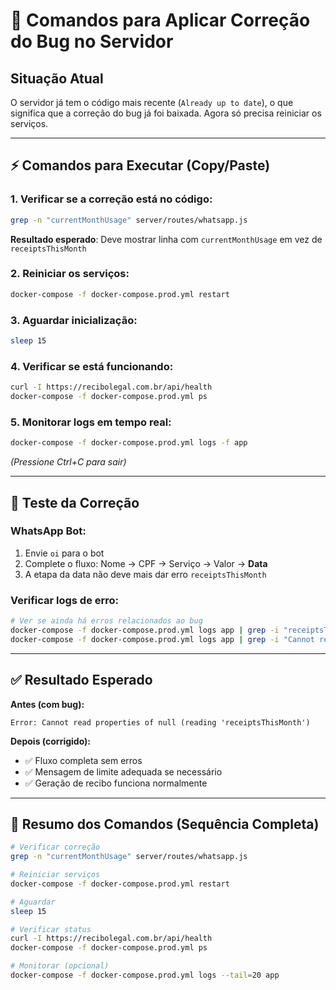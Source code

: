# 🚀 Comandos para Aplicar Correção do Bug no Servidor

## Situação Atual
O servidor já tem o código mais recente (`Already up to date`), o que significa que a correção do bug já foi baixada. Agora só precisa reiniciar os serviços.

---

## ⚡ Comandos para Executar (Copy/Paste)

### **1. Verificar se a correção está no código:**
```bash
grep -n "currentMonthUsage" server/routes/whatsapp.js
```
**Resultado esperado**: Deve mostrar linha com `currentMonthUsage` em vez de `receiptsThisMonth`

### **2. Reiniciar os serviços:**
```bash
docker-compose -f docker-compose.prod.yml restart
```

### **3. Aguardar inicialização:**
```bash
sleep 15
```

### **4. Verificar se está funcionando:**
```bash
curl -I https://recibolegal.com.br/api/health
docker-compose -f docker-compose.prod.yml ps
```

### **5. Monitorar logs em tempo real:**
```bash
docker-compose -f docker-compose.prod.yml logs -f app
```
*(Pressione Ctrl+C para sair)*

---

## 🧪 Teste da Correção

### **WhatsApp Bot:**
1. Envie `oi` para o bot
2. Complete o fluxo: Nome → CPF → Serviço → Valor → **Data**
3. A etapa da data não deve mais dar erro `receiptsThisMonth`

### **Verificar logs de erro:**
```bash
# Ver se ainda há erros relacionados ao bug
docker-compose -f docker-compose.prod.yml logs app | grep -i "receiptsThisMonth"
docker-compose -f docker-compose.prod.yml logs app | grep -i "Cannot read properties"
```

---

## ✅ Resultado Esperado

**Antes (com bug):**
```
Error: Cannot read properties of null (reading 'receiptsThisMonth')
```

**Depois (corrigido):**
- ✅ Fluxo completa sem erros
- ✅ Mensagem de limite adequada se necessário
- ✅ Geração de recibo funciona normalmente

---

## 🎯 Resumo dos Comandos (Sequência Completa)

```bash
# Verificar correção
grep -n "currentMonthUsage" server/routes/whatsapp.js

# Reiniciar serviços
docker-compose -f docker-compose.prod.yml restart

# Aguardar
sleep 15

# Verificar status
curl -I https://recibolegal.com.br/api/health
docker-compose -f docker-compose.prod.yml ps

# Monitorar (opcional)
docker-compose -f docker-compose.prod.yml logs --tail=20 app
```
